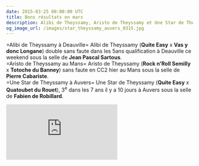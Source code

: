 ```yaml
---
date: 2015-03-25 00:00:00 UTC
title: Bons résultats en mars
description: Alibi de Theyssamy, Aristo de Theyssamy et Une Star de Theyssamy ont fourni de bons résultats ce mois ci.
og_image_url: /images/star_theyssamy_auvers_0315.jpg
---
```


=Alibi de Theyssamy à Deauville=
    Alibi de Theyssamy (**Quite Easy** x **Vas y donc Longane**) double sans faute dans les 5ans qualification à Deauville ce weekend sous la selle de **Jean Pascal Sartous**.
<br>
=Aristo de Theyssamy au Mans=
    Aristo de Theyssamy (**Rock n'Roll Semilly** x **Totoche du Banney**) sans faute en CC2 hier au Mans sous la selle de **Pierre Cabariste**.
<br>
=Une Star de Theyssamy à Auvers=
    Une Star de Theyssamy (**Quite Easy** x **Quatoubet du Rouet**), 3<sup>e</sup> dans les 7 ans il y a 10 jours à Auvers sous la selle de **Fabien de Robillard**.

<iframe title="Une Star de Theyssamy - Fabien de Robillard - GP 7 ans Auvers" src="https://www.youtube.com/embed/yYfpgtQrg3Q" frameborder="0" allowfullscreen></iframe>